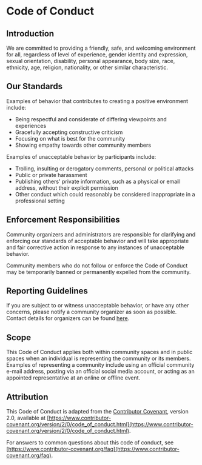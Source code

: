 # Code of Conduct

## Introduction

We are committed to providing a friendly, safe, and welcoming environment for all, regardless of level of experience, gender identity and expression, sexual orientation, disability, personal appearance, body size, race, ethnicity, age, religion, nationality, or other similar characteristic.

## Our Standards

Examples of behavior that contributes to creating a positive environment include:

- Being respectful and considerate of differing viewpoints and experiences
- Gracefully accepting constructive criticism
- Focusing on what is best for the community
- Showing empathy towards other community members

Examples of unacceptable behavior by participants include:

- Trolling, insulting or derogatory comments, personal or political attacks
- Public or private harassment
- Publishing others' private information, such as a physical or email address, without their explicit permission
- Other conduct which could reasonably be considered inappropriate in a professional setting

## Enforcement Responsibilities

Community organizers and administrators are responsible for clarifying and enforcing our standards of acceptable behavior and will take appropriate and fair corrective action in response to any instances of unacceptable behavior.

Community members who do not follow or enforce the Code of Conduct may be temporarily banned or permanently expelled from the community.

## Reporting Guidelines

If you are subject to or witness unacceptable behavior, or have any other concerns, please notify a community organizer as soon as possible. Contact details for organizers can be found [here](link-to-organizers).

## Scope

This Code of Conduct applies both within community spaces and in public spaces when an individual is representing the community or its members. Examples of representing a community include using an official community e-mail address, posting via an official social media account, or acting as an appointed representative at an online or offline event.

## Attribution

This Code of Conduct is adapted from the [Contributor Covenant](https://www.contributor-covenant.org), version 2.0, available at [https://www.contributor-covenant.org/version/2/0/code_of_conduct.html](https://www.contributor-covenant.org/version/2/0/code_of_conduct.html).

For answers to common questions about this code of conduct, see [https://www.contributor-covenant.org/faq](https://www.contributor-covenant.org/faq).
